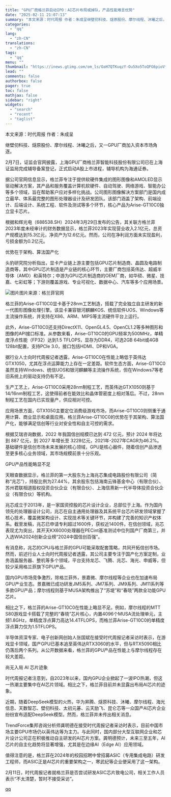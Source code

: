 ```yaml
---
title: "GPU厂商格兰菲启动IPO：AI芯片布局或掉队，产品性能难言优势"
date: "2025-02-11 21:07:13"
summary: "本文来源：时代周报 作者：朱成呈继壁仞科技、燧原股份、摩尔线程、沐曦之后，又一GPU厂商加入资本市场..."
categories:
  - "qq"
lang:
  - "zh-CN"
translations:
  - "zh-CN"
tags:
  - "qq"
menu: ""
thumbnail: "https://inews.gtimg.com/om_ls/OaH7QTKuqzY-Ou5Xo5ToQFG6pioVfbUWk-1cSUDP2YkUkAA_640360/0"
lead: ""
comments: false
authorbox: false
pager: true
toc: false
mathjax: false
sidebar: "right"
widgets:
  - "search"
  - "recent"
  - "taglist"
---
```


本文来源：时代周报 作者：朱成呈

继壁仞科技、燧原股份、摩尔线程、沐曦之后，又一GPU厂商加入资本市场角逐。

2月7日，证监会官网披露，上海GPU厂商格兰菲智能科技股份有限公司已在上海证监局完成辅导备案登记，正式启动A股上市进程，辅导机构为海通证券。

据公司官网信息显示，格兰菲专注于提供软硬件集成的图形图像和AMOLED显示驱动解决方案，其产品和服务覆盖计算机软硬件、自动驾驶、网络游戏、智能办公等多个领域，旨在帮助客户应对多样化挑战。公司图形图像解决方案部门是国内成立最早、体系最完整的图形处理器设计及研发团队。该部门涵盖了架构、前端设计、后端设计、系统工程、软件及测试等多个环节，核心产品为Arise-GT10C0独立显卡芯片。

根据和辉光电（688538.SH）2024年3月29日发布的公告，其关联方格兰菲2023年度未经审计的财务数据显示，格兰菲2023年实现营业收入2.1亿元，总资产规模达到15.3亿元，净资产为12.6亿元。然而，公司在净利润方面未实现盈利，亏损金额为0.2亿元。

优势在于架构、算法国产化

头豹研究院分析指出，显卡产业链上游主要包括GPU芯片制造商、晶圆及电路制造商等，其中GPU芯片制造是产业链的核心环节，主要厂商包括英伟达、超威半导体（AMD）和英特尔；中游为GPU芯片制造商的OEM厂商，如华硕、微星、技嘉、七彩虹等；下游则覆盖游戏、专业可视化、数据中心、汽车等多个应用场景。

![图片](https://inews.gtimg.com/om_bt/O44gxBv6sVEXL7WYUw-0onOxGyIx5_dzWNq8Gx8HQJm1cAA/641)图片来源：格兰菲官网

格兰菲的Arise-GT10C0显卡基于28nm工艺制造，搭载了完全独立自主研发的新一代图形图像处理引擎。该显卡兼容银河麒麟KOS、统信软件UOS、Windows等主流操作系统，并支持在X86、ARM、MIPS等主流硬件平台上运行。

此外，Arise-GT10C0还支持DirectX11、OpenGL4.5、OpenCL1.2等多种图形和图像的API接口标准。从参数来看，Arise-GT10C0的GPU频率为500MHz，单精度浮点性能（FP32）达到1.5 TFLOPS，显存为DDR4，可选2GB 64bit或4GB 128bit配置，支持PCIe 3.0，接口包括HDMI、DP和VGA。

据行业人士向时代周报记者透露，Arise-GT10C0在性能上略低于英伟达GTX1050，尤其在浮点运算能力上存在一定差距。软件生态方面，Arise-GT10C0虽然支持Windows、统信UOS和银河麒麟等主流操作系统，但在Windows7等老旧系统上的驱动支持仍有不足。

生产工艺上，Arise-GT10C0采用28nm制程工艺，而英伟达GTX1050则基于14/16nm制程工艺，这使得前者在能效比和晶体管密度上相对落后。不过，28nm制程工艺在国内已实现量产，供应相对可控。

应用场景方面，GTX1050主要定位消费级游戏市场，而Arise-GT10C0则侧重于通用计算、商业显示和桌面应用。格兰菲Arise-GT10C0的优势在于其架构、算法国产化，能够满足信创等行业对安全性和自主可控的需求。

根据艾瑞咨询数据，2022 年我国信创规模已达到 472 亿元，预计 2024 年将达到 887 亿元，到 2027 年增长至 3228亿元，2021年-2027年CAGR为46.2%。基础硬件是信创市场未来发展的核心领域，GPU是核心器件，随着信创产品渗透至更多核心业务领域，其市场规模前景十分乐观。

GPU产品性能略显不足

天眼查数据显示，格兰菲的第一大股东为上海兆芯集成电路股份有限公司（简称“兆芯”），持股比例为27.44%，其余股东包括海南云锋基金中心（有限合伙）、苏州君联相道股权投资合伙企业（有限合伙）、上海信熹新一代半导体投资合伙企业（有限合伙）等机构。

兆芯成立于2013年，是一家国资控股的芯片设计企业，总部位于上海。作为国内领先的处理器设计公司，兆芯在自主通用处理器及其系统平台芯片研发领域掌握了核心技术，覆盖微架构设计、实现技术等关键环节，并构建了完善的知识产权体系。截至发稿，兆芯已申请专利超过1600件，获权近1400件。在信创领域，兆芯表现尤为突出，其开天KX6000处理器在PECint基准测试中位列国产厂商第三，并入选WIA2024创新企业榜“2024中国信创百强”。

有消息称，兆芯的CPU与格兰菲的GPU可能采取配套策略，共同开拓信创市场。然而，前述行业人士向时代周报记者透露，其公司主要专注于国产化方案定制，业务涵盖服务器、整机等多个领域，平台支持龙芯、飞腾、兆芯、海光、申威等，但较少采用格兰菲旗下GPU产品。

国内GPU市场竞争激烈，除格兰菲外，景嘉微、摩尔线程等企业也在加速布局GPU产业生态。景嘉微已成功研发JM5系列、JM7系列、JM9系列、JM11系列等多款GPU产品；摩尔线程则基于MUSA架构推出了“苏堤”和“春晓”两款全功能GPU芯片。

相比之下，格兰菲的Arise-GT10C0在性能上略显不足。例如，摩尔线程的MTT S80游戏显卡搭载了完整的“春晓”芯片核心，内置4096个MUSA流处理单元，主频1.8GHz，单精度浮点算力高达14.4TFLOPS，而格兰菲Arise-GT10C0的单精度浮点算力仅为1.5TFLOPS。

半导体资深专家、电子创新网创始人张国斌在接受时代周报记者采访时表示，在游戏显卡领域，国产GPU已基本追至英伟达RTX3060的水平，但与RTX5090相比仍落后两个系列。从公开数据来看，格兰菲的GPU产品在性能上与摩尔线程存在较大差距。

尚无入局 AI 芯片迹象

时代周报记者注意到，自2023年以来，国内GPU企业掀起了一波IPO热潮，但这一热潮主要集中在AI芯片领域。相比之下，格兰菲目前并未显露出布局AI芯片的迹象。

近期，随着DeepSeek模型的火热，华为昇腾、燧原科技、沐曦、摩尔线程、海光信息、天数智芯、壁仞科技、太初元碁、云天励飞、昆仑芯等一众国产AI芯片企业纷纷宣布适配DeepSeek模型。然而，格兰菲并未传出相关消息。

TrendForce集邦咨询分析师龚明德在接受时代周报记者采访时表示，目前中国市场主要GPU市场仍以英伟达等为主力。与此同时，国内部分大型互联网企业和芯片设计公司正在积极推动自主研发的AI芯片方案。龚明德预计，未来三至五年，AI芯片的自主化趋势将显著增强，尤其是在边缘AI（Edge AI）应用领域。

值得注意的是，格兰菲在2024年的校园招聘中曾招募ASIC（专用集成电路）研发工程师，而ASIC正是AI芯片的重要架构之一，寒武纪等企业便采用了这一架构。

2月11日，时代周报记者就格兰菲是否尝试研发ASIC芯片致电公司，相关工作人员表示“不太清楚，暂时不接受采访”。

[qq](https://new.qq.com/rain/a/20250211A08G8B00)
